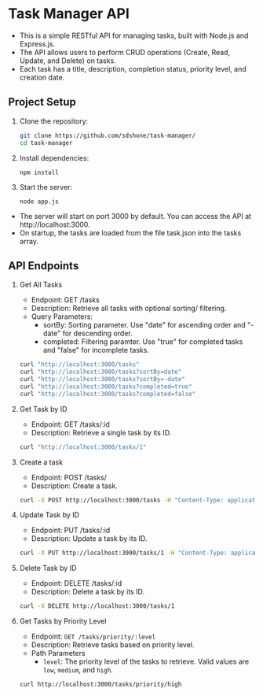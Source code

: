 # Task Manager API

- This is a simple RESTful API for managing tasks, built with Node.js and Express.js.
- The API allows users to perform CRUD operations (Create, Read, Update, and Delete) on tasks. 
- Each task has a title, description, completion status, priority level, and creation date.

## Project Setup

1. Clone the repository:

    ```bash
    git clone https://github.com/sdshone/task-manager/
    cd task-manager
    ```
2. Install dependencies:

    ```
    npm install
    ```

3. Start the server:

    ```
    node app.js
    ```

- The server will start on port 3000 by default. You can access the API at http://localhost:3000.
- On startup, the tasks are loaded from the file task.json into the tasks array.

## API Endpoints

1. Get All Tasks

    - Endpoint: GET /tasks
    - Description: Retrieve all tasks with optional sorting/ filtering.
    - Query Parameters:
        - sortBy: Sorting parameter. Use "date" for ascending order and "-date" for descending order.
        - completed: Filtering paramter. Use "true" for completed tasks and "false" for incomplete tasks.

    ```bash
    curl "http://localhost:3000/tasks"
    curl "http://localhost:3000/tasks?sortBy=date"
    curl "http://localhost:3000/tasks?sortBy=-date"
    curl "http://localhost:3000/tasks?completed=true"
    curl "http://localhost:3000/tasks?completed=false"
    ```

2. Get Task by ID
    - Endpoint: GET /tasks/:id
    - Description: Retrieve a single task by its ID.

    ```bash
    curl "http://localhost:3000/tasks/1"
    ```

3. Create a task
    - Endpoint: POST /tasks/
    - Description: Create a task.

    ```bash
    curl -X POST http://localhost:3000/tasks -H "Content-Type: application/json" -d '{"title":"New Task","description":"Description of the new task","completed":false,"priority":"medium"}'
    ```


3. Update Task by ID
    - Endpoint: PUT /tasks/:id
    - Description: Update a task by its ID.

    ```bash
    curl -X PUT http://localhost:3000/tasks/1 -H "Content-Type: application/json" -d '{"title":"Updated Task","description":"Updated description of the task","completed":true,"priority":"high"}'
    ```

4. Delete Task by ID
    - Endpoint: DELETE /tasks/:id
    - Description: Delete a task by its ID.

    ```bash
    curl -X DELETE http://localhost:3000/tasks/1
    ```

5. Get Tasks by Priority Level

    - Endpoint: `GET /tasks/priority/:level`
    - Description: Retrieve tasks based on priority level.
    - Path Parameters
        - `level`: The priority level of the tasks to retrieve. Valid values are `low`, `medium`, and `high`.

    ```bash
    curl http://localhost:3000/tasks/priority/high
    ```